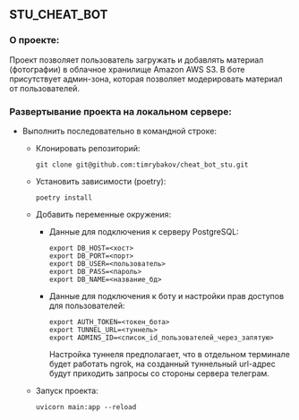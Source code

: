 ## STU_CHEAT_BOT

### О проекте:
Проект позволяет пользователь загружать и добавлять материал (фотографии) в облачное
хранилище Amazon AWS S3. В боте присутствует админ-зона, которая позволяет модерировать
материал от пользователей.

### Развертывание проекта на локальном сервере:

* Выполнить последовательно в командной строке:
  - Клонировать репозиторий:
    ```
    git clone git@github.com:timrybakov/cheat_bot_stu.git
    ```

  - Установить зависимости (poetry):
    ```
    poetry install
    ```
  - Добавить переменные окружения:
    * Данные для подключения к серверу PostgreSQL:
      ```
      export DB_HOST=<хост>
      export DB_PORT=<порт>
      export DB_USER=<пользователь>
      export DB_PASS=<пароль>
      export DB_NAME=<название_бд>
      ```
    * Данные для подключения к боту и настройки прав доступов для пользователей:
      ```
      export AUTH_TOKEN=<токен_бота>
      export TUNNEL_URL=<туннель>
      export ADMINS_ID=<список_id_пользователей_через_запятую>
      ```
      Настройка туннеля предполагает, что в отдельном терминале будет работать ngrok,
      на созданный туннельный url-адрес будут приходить запросы со стороны сервера телеграм.

  - Запуск проекта:
      ```
      uvicorn main:app --reload
      ```